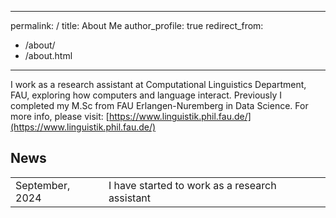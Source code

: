 

---
permalink: /
title: About Me
author_profile: true
redirect_from: 
  - /about/
  - /about.html
---

I work as a research assistant at Computational Linguistics Department, FAU, exploring how computers and language interact. Previously I completed my M.Sc from FAU Erlangen-Nuremberg in Data Science.
For more info, please visit: [https://www.linguistik.phil.fau.de/](https://www.linguistik.phil.fau.de/)

## News
<table class="twoColumnTable">
    <tbody>
        <tr>
            <td class="left-column">September, 2024</td>
            <td class="right-column">I have started to work as a research assistant </td> 
        </tr>
    </tbody>
</table>

